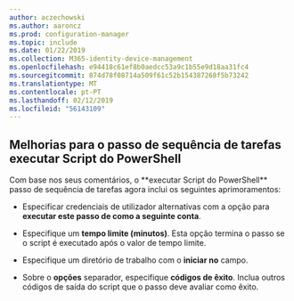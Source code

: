 ```yaml
---
author: aczechowski
ms.author: aaroncz
ms.prod: configuration-manager
ms.topic: include
ms.date: 01/22/2019
ms.collection: M365-identity-device-management
ms.openlocfilehash: e94418c61ef8b0aedcc53a9c1b55e9d18aa31fc4
ms.sourcegitcommit: 874d78f08714a509f61c52b154387268f5b73242
ms.translationtype: MT
ms.contentlocale: pt-PT
ms.lasthandoff: 02/12/2019
ms.locfileid: "56143109"
---
```

## <a name="bkmk_posh"></a> Melhorias para o passo de sequência de tarefas executar Script do PowerShell
<!--3556028--> Com base nos seus comentários, o **executar Script do PowerShell** passo de sequência de tarefas agora inclui os seguintes aprimoramentos:  

- Especificar credenciais de utilizador alternativas com a opção para **executar este passo de como a seguinte conta**.  

- Especifique um **tempo limite (minutos)**. Esta opção termina o passo se o script é executado após o valor de tempo limite.  

- Especifique um diretório de trabalho com o **iniciar no** campo.  

- Sobre o **opções** separador, especifique **códigos de êxito**. Inclua outros códigos de saída do script que o passo deve avaliar como êxito.  

